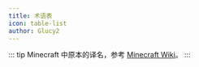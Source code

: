 ```yaml
---
title: 术语表
icon: table-list
author: Glucy2
---
```

::: tip
Minecraft 中原本的译名，参考 [Minecraft Wiki](https://zh.minecraft.wiki/w/Minecraft_Wiki:%E8%AF%91%E5%90%8D%E6%A0%87%E5%87%86%E5%8C%96)。
:::

<!-- @include: ../../../guide/glossary.md -->
